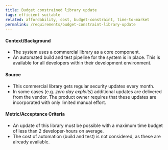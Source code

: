 ```yaml
---
title: Budget constrained library update
tags: efficient suitable
related: affordability, cost, budget-constraint, time-to-market
permalink: /requirements/budget-constraint-library-update
---
```


<div class="quality-requirement" markdown="1">


#### Context/Background

* The system uses a commercial library as a core component. 
* An automated build and test pipeline for the system is in place.
This is available for all developers within their development environment.

#### Source

* This commercial library gets regular security updates every month.
* In some cases (e.g. _zero day exploits_) additional updates are delivered from the vendor. 
The product owner requires that these updates are incorporated with  only limited manual effort.

#### Metric/Acceptance Criteria

* An update of this library must be possible with a maximum time budget of less than 2 developer-hours on average.
* The cost of automation (build and test) is not considered, as these are already available.
</div><br>





